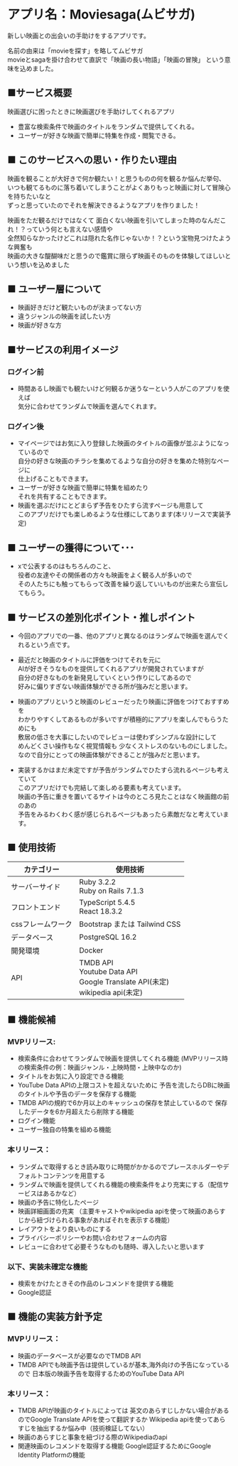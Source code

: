 # アプリ名：Moviesaga(ムビサガ)
新しい映画との出会いの手助けをするアプリです。

名前の由来は「movieを探す」を略してムビサガ  
movieとsagaを掛け合わせて直訳で「映画の長い物語」「映画の冒険」
という意味を込めました。

## ■サービス概要
映画選びに困ったときに映画選びを手助けしてくれるアプリ  
- 豊富な検索条件で映画のタイトルをランダムで提供してくれる。
- ユーザーが好きな映画で簡単に特集を作成・閲覧できる。

## ■ このサービスへの思い・作りたい理由
映画を観ることが大好きで何か観たい！と思うものの何を観るか悩んだ挙句、  
いつも観てるものに落ち着いてしまうことがよくありもっと映画に対して冒険心を持ちたいなと  
ずっと思っていたのでそれを解決できるようなアプリを作りました！  

映画をただ観るだけではなくて 面白くない映画を引いてしまった時のなんだこれ！？っていう何とも言えない感情や  
全然知らなかったけどこれは隠れた名作じゃないか！？という宝物見つけたような興奮も  
映画の大きな醍醐味だと思うので鑑賞に限らず映画そのものを体験してほしいという想いを込めました  

## ■ ユーザー層について
- 映画好きだけど観たいものが決まってない方  
- 違うジャンルの映画を試したい方
- 映画が好きな方
## ■サービスの利用イメージ  
### ログイン前
- 時間あるし映画でも観たいけど何観るか迷うなーという人がこのアプリを使えば  
気分に合わせてランダムで映画を選んでくれます。  

### ログイン後  
- マイページではお気に入り登録した映画のタイトルの画像が並ぶようになっているので  
自分の好きな映画のチラシを集めてるような自分の好きを集めた特別なページに  
仕上げることもできます。  
- ユーザーが好きな映画で簡単に特集を組めたり  
それを共有することもできます。  
- 映画を選ぶだけにとどまらず予告をひたすら流すページも用意して  
このアプリだけでも楽しめるような仕様にしてあります(本リリースで実装予定)

## ■ ユーザーの獲得について･･･
- xで公表するのはもちろんのこと、  
役者の友達やその関係者の方々も映画をよく観る人が多いので  
その人たちにも触ってもらって改善を繰り返していいものが出来たら宣伝してもらう。

## ■ サービスの差別化ポイント・推しポイント
- 今回のアプリでの一番、他のアプリと異なるのはランダムで映画を選んでくれるという点です。

- 最近だと映画のタイトルに評価をつけてそれを元に  
AIが好きそうなものを提供してくれるアプリが開発されていますが  
自分の好きなものを新発見していくという作りにしてあるので  
好みに偏りすぎない映画体験ができる所が強みだと思います。  

- 映画のアプリというと映画のレビューだったり映画に評価をつけておすすめを  
わかりやすくしてあるものが多いですが積極的にアプリを楽しんでもらうためにも  
敷居の低さを大事にしたいのでレビューは使わずシンプルな設計にして  
めんどくさい操作もなく視覚情報も  少なくストレスのないものにしました。  
なので自分にとっての映画体験ができることが強みだと思います。  

- 実装するかはまだ未定ですが予告がランダムでひたすら流れるページも考えていて  
このアプリだけでも完結して楽しめる要素も考えています。  
映画の予告に重きを置いてるサイトは今のところ見たことはなく映画館の前のあの  
予告をみるわくわく感が感じられるページもあったら素敵だなと考えています。

## ■ 使用技術
| カテゴリー | 使用技術 |
|-----|----|
サーバーサイド| Ruby 3.2.2 <br> Ruby on Rails 7.1.3
フロントエンド| TypeScript 5.4.5 <br> React 18.3.2 
cssフレームワーク| Bootstrap または Tailwind CSS
データベース| PostgreSQL 16.2
開発環境| Docker
API| TMDB API <br> Youtube Data API <br> Google Translate API(未定) <br> wikipedia api(未定)

## ■ 機能候補
### MVPリリース:
- 検索条件に合わせてランダムで映画を提供してくれる機能
(MVPリリース時の検索条件の例：映画ジャンル・上映時間・上映中なのか)
- タイトルをお気に入り設定できる機能
- YouTube Data APIの上限コストを超えないために
予告を流したらDBに映画のタイトルや予告のデータを保存する機能
- TMDB APIの規約で6か月以上のキャッシュの保存を禁止しているので
保存したデータを6か月超えたら削除する機能
- ログイン機能
- ユーザー独自の特集を組める機能

### 本リリース：
- ランダムで取得するとき読み取りに時間がかかるのでプレースホルダーやデフォルトコンテンツを用意する
- ランダムで映画を提供してくれる機能の検索条件をより充実にする（配信サービスはあるかなど）
- 映画の予告に特化したページ
- 映画詳細画面の充実 （主要キャストやwikipedia apiを使って映画のあらすじから紐づけられる事象があればそれを表示する機能）
- レイアウトをより良いものにする
- プライバシーポリシーやお問い合わせフォームの内容
- レビューに合わせて必要そうなものも随時、導入したいと思います
### 以下、実装未確定な機能
- 検索をかけたときその作品のレコメンドを提供する機能
- Google認証

## ■ 機能の実装方針予定
### MVPリリース：
- 映画のデータベースが必要なのでTMDB API
- TMDB APIでも映画予告は提供しているが基本,海外向けの予告になっているので
日本版の映画予告を取得するためのYouTube Data API


### 本リリース：
- TMDB APIが映画のタイトルによっては
英文のあらすじしかない場合があるのでGoogle Translate APIを使って翻訳するか
Wikipedia apiを使ってあらすじを抽出するか悩み中（技術検証してない）
- 映画のあらすじと事象を紐づける際のWikipediaのapi
- 関連映画のレコメンドを取得する機能
Google認証するためにGoogle Identity Platformの機能


